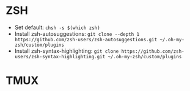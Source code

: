 # ZSH
- Set default: `chsh -s $(which zsh)`
- Install zsh-autosuggestions: `git clone --depth 1 https://github.com/zsh-users/zsh-autosuggestions.git ~/.oh-my-zsh/custom/plugins`
- Install zsh-syntax-highlighting: `git clone https://github.com/zsh-users/zsh-syntax-highlighting.git ~/.oh-my-zsh/custom/plugins`

# TMUX
